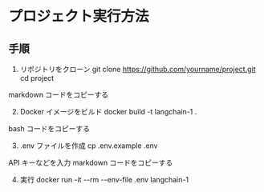 # プロジェクト実行方法

## 手順

1. リポジトリをクローン
   git clone https://github.com/yourname/project.git
   cd project

markdown
コードをコピーする

2. Docker イメージをビルド
   docker build -t langchain-1 .

bash
コードをコピーする

3. .env ファイルを作成
   cp .env.example .env

API キーなどを入力
markdown
コードをコピーする

4. 実行
   docker run -it --rm --env-file .env langchain-1
